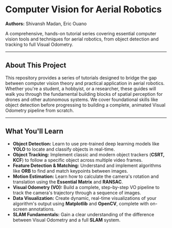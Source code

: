 # Computer Vision for Aerial Robotics

**Authors:** Shivansh Madan, Eric Ouano

A comprehensive, hands-on tutorial series covering essential computer vision tools and techniques for aerial robotics, from object detection and tracking to full Visual Odometry.

---

## About This Project

This repository provides a series of tutorials designed to bridge the gap between computer vision theory and practical application in aerial robotics. Whether you're a student, a hobbyist, or a researcher, these guides will walk you through the fundamental building blocks of spatial perception for drones and other autonomous systems. We cover foundational skills like object detection before progressing to building a complete, animated Visual Odometry pipeline from scratch.

---

## What You'll Learn

-   **Object Detection:** Learn to use pre-trained deep learning models like **YOLO** to locate and classify objects in real-time.
-   **Object Tracking:** Implement classic and modern object trackers (**CSRT, KCF**) to follow a specific object across multiple video frames.
-   **Feature Detection & Matching:** Understand and implement algorithms like **ORB** to find and match keypoints between images.
-   **Motion Estimation:** Learn how to calculate the camera's rotation and translation using the **Essential Matrix** and **RANSAC**.
-   **Visual Odometry (VO):** Build a complete, step-by-step VO pipeline to track the camera's trajectory through a sequence of images.
-   **Data Visualization:** Create dynamic, real-time visualizations of your algorithm's output using **Matplotlib** and **OpenCV**, complete with on-screen annotations.
-   **SLAM Fundamentals:** Gain a clear understanding of the difference between Visual Odometry and a full **SLAM** system.
